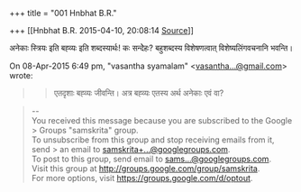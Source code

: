 +++
title = "001 Hnbhat B.R."

+++
[[Hnbhat B.R.	2015-04-10, 20:08:14 [Source](https://groups.google.com/g/samskrita/c/p7zG6SpinHA)]]



अनेकाः स्त्रियः इति बह्व्यः इति शब्दस्यार्थः! कः सन्देेहः? बहुशब्दस्य विशेषणत्वात् विशेष्यलिंगवचनानि भवन्ति।

On 08-Apr-2015 6:49 pm, "vasantha syamalam" \<[vasantha...@gmail.com]()\> wrote:  

> 
> > एतदृशाः बह्व्यः जीवन्ति। अत्र बह्व्यः एतस्य अर्थ अनेकाः एवं वा?
> > 

> --  
> You received this message because you are subscribed to the Google > Groups "samskrita" group.  
> To unsubscribe from this group and stop receiving emails from it, send > an email to [samskrita+...@googlegroups.com]().  
> To post to this group, send email to [sams...@googlegroups.com]().  
> Visit this group at <http://groups.google.com/group/samskrita>.  
> For more options, visit <https://groups.google.com/d/optout>.  

